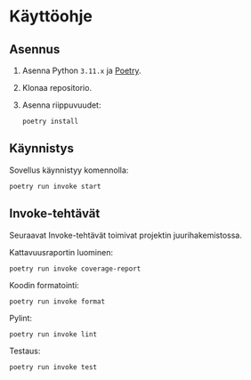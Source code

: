 # Käyttöohje

## Asennus

1. Asenna Python `3.11.x` ja [Poetry](https://python-poetry.org/).
2. Klonaa repositorio.
3. Asenna riippuvuudet:

    ```shell
    poetry install
    ```

## Käynnistys

Sovellus käynnistyy komennolla:

```shell
poetry run invoke start
```

## Invoke-tehtävät

Seuraavat Invoke-tehtävät toimivat projektin juurihakemistossa.

Kattavuusraportin luominen:

```shell
poetry run invoke coverage-report
```

Koodin formatointi:

```shell
poetry run invoke format
```

Pylint:

```shell
poetry run invoke lint
```

Testaus:

```shell
poetry run invoke test
```
